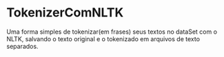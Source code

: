 # TokenizerComNLTK
Uma forma simples de tokenizar(em frases) seus textos no dataSet com o NLTK, salvando o texto original e o tokenizado em arquivos de texto separados. 
